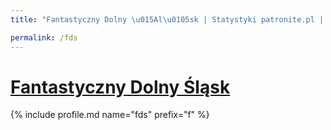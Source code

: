 ```yaml
---
title: "Fantastyczny Dolny \u015Al\u0105sk | Statystyki patronite.pl | Patromierz"

permalink: /fds
---
```


# [Fantastyczny Dolny Śląsk](https://patronite.pl/fds)

{% include profile.md name="fds" prefix="f" %}

